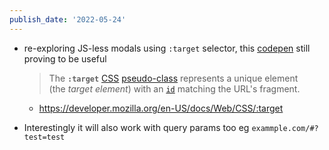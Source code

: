 ```yaml
---
publish_date: '2022-05-24'
---
```

- re-exploring JS-less modals using `:target` selector, this [codepen](https://codepen.io/timothylong/pen/AJxrPR) still proving to be useful
		
	> The **`:target`** [CSS](https://developer.mozilla.org/en-US/docs/Web/CSS) [pseudo-class](https://developer.mozilla.org/en-US/docs/Web/CSS/Pseudo-classes) represents a unique element (the _target element_) with an [`id`](https://developer.mozilla.org/en-US/docs/Web/HTML/Global_attributes#attr-id) matching the URL's fragment.

	- https://developer.mozilla.org/en-US/docs/Web/CSS/:target

- Interestingly it will also work with query params too eg `exammple.com/#?test=test`
